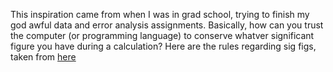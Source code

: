 This inspiration came from when I was in grad school, trying to finish my god awful data and error analysis assignments. Basically, how can you trust the computer (or programming language) to conserve whatver significant figure you have during a calculation? Here are the rules regarding sig figs, taken from [here](http://web.stanford.edu/class/archive/chem/chem31a/chem31a.1112/notes_on_significant_figures.pdf)
